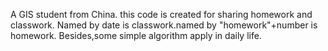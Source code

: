 A GIS student from China.
this code is created for sharing homework and classwork.
Named by date is classwork.named by "homework"+number is homework. 
Besides,some simple algorithm apply in daily life.
